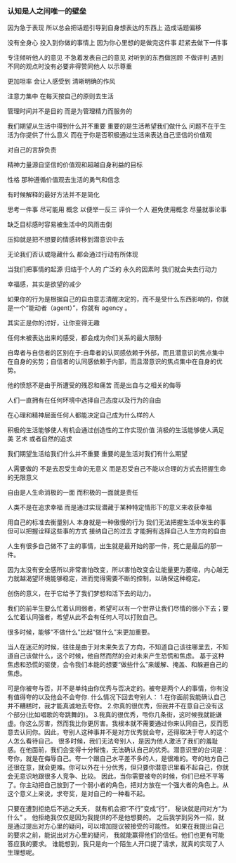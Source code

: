 
### 认知是人之间唯一的壁垒

因为急于表现 所以总会把话题引导到自身想表达的东西上  造成话题偏移

没有全身心 投入到你做的事情上  因为你心里想的是做完这件事  赶紧去做下一件事

专注倾听他人的意见  不急着发表自己的意见 对听到的东西做回顾 不做评判 遇到不同的观点时没有必要非得赞同他人 以示尊重

更加坦率 会让人感受到 清晰明确的作风

注意力集中 在每天按自己的原则去生活

管理时间并不是目的 而是为管理精力而服务的

我们期望从生活中得到什么并不重要  重要的是生活希望我们做什么
问题不在于生活为你提供了什么意义 而在于你是否积极通过生活来表达自己坚信的价值观

对自己的言辞负责

精神力量源自坚信的价值观和超越自身利益的目标

性格 那种遵循价值观去生活的勇气和信念

有时候解释的最好方法并不是简化

思考一件事 尽可能用 概念  以便举一反三  评价一个人 避免使用概念  尽量就事论事 

缺乏目标感时容易被生活中的风雨击倒

压抑就是把不想要的情感转移到潜意识中去

无论我们否认或隐藏什么 都会通过行动有所体现

当我们把事情的起源 归结于个人的 广泛的  永久的因素时  我们就会失去行动力

幸福感，其实是欲望的减少

如果你的行为是根据自己的自由意志清醒决定的，而不是受什么东西影响的，你就是一个“能动者（agent）”，你就有 agency 。

其实正是你的讨好，让你变得无趣

任何未被表达出来的感受，都会成为你们关系的最大限制·

自卑者与自信者的区别在于:自卑者的认同感依赖于外部，而且潜意识的焦点集中在自身的劣势；自信者的认同感依赖于内部，而且潜意识的焦点集中在自身的优势。

他的愤怒不是由于所遭受的残忍和痛苦 而是出自与之相关的侮辱

人们一直拥有在任何环境中选择自己态度以及行为的自由

在心理和精神层面任何人都能决定自己成为什么样的人

积极的生活能够使人有机会通过创造性的工作实现价值 消极的生活能够使人满足 美 艺术 或者自然的追求

我们期望生活给我们什么并不重要 重要的是生活对我们有什么期望

人需要做的 不是去忍受生命的无意义 而是忍受自己不能以合理的方式去把握生命的无限意义

自由是人生命消极的一面  而积极的一面就是责任

人类不是在追求幸福   而是通过实现潜藏于某种特定情形下的意义来收获幸福 

用自己的标准去衡量别人 本身就是一种傲慢的行为
我们无法把握生活中发生的事 但可以把握诠释这些事的方式
接纳自己的过去 才能拥有选择自己人生方向的自由

人生有很多自己做不了主的事情，出生就是最开始的那一件，死亡是最后的那一件。

因为太没有安全感所以非常害怕改变，所以害怕改变会让能量更为萎缩，内心越无力就越渴望环境能够稳定，进而觉得需要不断的控制，以确保这种稳定。

创伤的意义，在于它给予了我们梦想和活下去的动力。

我们的前半生要么忙着认同弱者，希望可以有一个世界让我们尽情的弱小下去；要么忙着认同强者，希望从此不会有任何人可以打败自己。

很多时候，能够“不做什么”比起“做什么”来更加重要。

当人在迷茫的时候，往往是由于对未来失去了方向，不知道自己该往哪里去，不知道自己该做什么，这个时候，他自然而然的会对未来产生恐慌和焦虑。
基于这种焦虑和恐慌的驱使，会令我们本能的想要“做些什么”来缓解、掩盖、和躲避自己的焦虑。

可是你被夸与否，并不是单纯由你优秀与否决定的。被夸是两个人的事情，你有没有值得夸的以及他会不会夸你.
什么情况下回去夸别人：
  1.在你面前我能确认自己并不糟糕时，我才能真诚地去夸你。
  2.你真的很优秀，但我并不在意自己没有这个部分(比如唱歌的夸跳舞的)。
  3.我真的很优秀，甩你几条街，这时候我就能谦虚。你这么厉害，然而我比你更厉害。我根本就不需要通过你来认同自己，反而愿意去认同你。因此，夸别人这种事并不是对方优秀就会夸，还得取决于夸人的这个人怎么看待自己。
  很多时候，我们无法夸别人，是因为他人激活了我们的羞耻感。在他面前，我们会变得十分惭愧，无法确认自己的优秀。潜意识里的台词是：夸你，就是在侮辱自己。夸一个跟自己水平差不多的人，是很难的。夸的地方自己还很在意，就会更难。你可以外在十分优秀，但只要你潜意识里看不起自己，你就会无意识地跟很多人竞争、比较。
  因此，当你需要被夸的时候，你们已经不平等了。你主动把自己放到了一个弱小者的角色，把对方放在一个强大者的角色上。从这个意义上来说，求夸奖，是对自己的一种看不起。

只要在遭到拒绝后不逃之夭夭， 就有机会把“不行”变成“行”， 秘诀就是问对方“为什么” 。
他拒绝我仅仅是因为我提供的不是他想要的。
之后我学到另外一招，就是通过提出对方心里的疑问，可以增加提议被接受的可能性。
如果在我提出自己的要求之前，能说出对方心里的疑问， 我就能赢得他们的信任。他们也更有可能答应我的要求。
谁能想到，我只是向一个陌生人开口提了请求，就真的实现了人生理想呢。